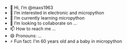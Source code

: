 - 👋 Hi, I’m @maxs1963
- 👀 I’m interested in electronic and micropython
- 🌱 I’m currently learning micropython
- 💞️ I’m looking to collaborate on ...
- 📫 How to reach me ...
- 😄 Pronouns: ...
- ⚡ Fun fact: I'm 60 years old and a baby in micropython

<!---
maxs1963/maxs1963 is a ✨ special ✨ repository because its `README.md` (this file) appears on your GitHub profile.
You can click the Preview link to take a look at your changes.
--->
